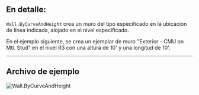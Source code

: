 ## En detalle:
`Wall.ByCurveAndHeight` crea un muro del tipo especificado en la ubicación de línea indicada, alojado en el nivel especificado.

En el ejemplo siguiente, se crea un ejemplar de muro "Exterior - CMU on Mtl. Stud" en el nivel R3 con una altura de 10' y una longitud de 10'.
___
## Archivo de ejemplo

![Wall.ByCurveAndHeight](./Revit.Elements.Wall.ByCurveAndHeight_img.jpg)

